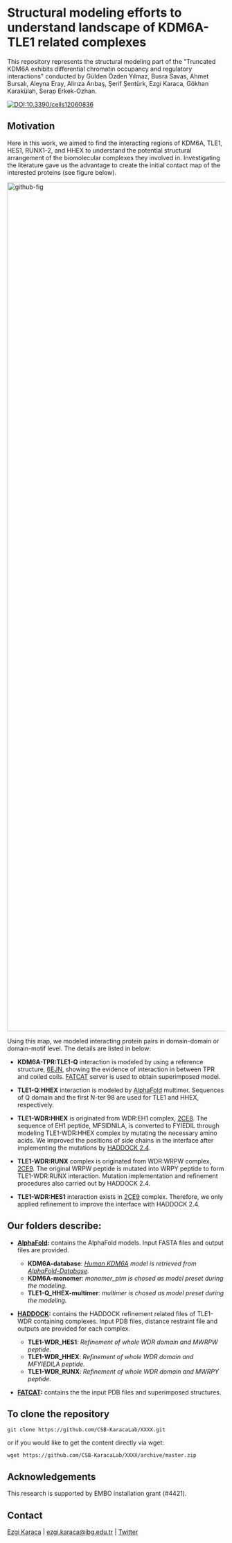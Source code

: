 # Structural modeling efforts to understand landscape of KDM6A-TLE1 related complexes

This repository represents the structural modeling part of the "Truncated KDM6A exhibits differential chromatin occupancy and regulatory interactions" conducted by Gülden Özden Yılmaz, Busra Savas, Ahmet Bursalı, Aleyna Eray, Alirıza Arıbaş, Şerif Şentürk, Ezgi Karaca, Gökhan Karakülah, Serap Erkek-Ozhan. 

[![DOI:10.3390/cells12060836](https://img.shields.io/badge/DOI-10.3390%2Fcells12060836-red.svg)](https://doi.org/10.3390/cells12060836) 

## Motivation

Here in this work, we aimed to find the interacting regions of KDM6A, TLE1, HES1, RUNX1-2, and HHEX to understand the potential structural arrangement of the biomolecular complexes they involved in. Investigating the literature gave us the advantage to create the initial contact map of the interested proteins (see figure below). 

<img width="1958" alt="github-fig" src="https://user-images.githubusercontent.com/62547137/203270938-24edfbe4-b311-44d5-b07c-b7b4ee0220ba.png">

Using this map, we modeled interacting protein pairs in domain-domain or domain-motif level. The details are listed in below:

- **KDM6A-TPR:TLE1-Q** interaction is modeled by using a reference structure, [6EJN](https://www.rcsb.org/structure/6EJN), showing the evidence of interaction in between TPR and coiled coils. [FATCAT](https://fatcat.godziklab.org/fatcat/fatcat_pair.html) server is used to obtain superimposed model.  
- **TLE1-Q:HHEX** interaction is modeled by [AlphaFold](https://github.com/deepmind/alphafold) multimer. Sequences of Q domain and the first N-ter 98 are used for TLE1 and HHEX, respectively.


- **TLE1-WDR:HHEX** is originated from WDR:EH1 complex, [2CE8](https://www.rcsb.org/structure/2CE8). The sequence of EH1 peptide, MFSIDNILA, is converted to FYIEDIL through modeling TLE1-WDR:HHEX complex by mutating the necessary amino acids. We improved the positions of side chains in the interface after implementing the mutations by [HADDOCK 2.4](https://wenmr.science.uu.nl/haddock2.4/submit/1).

- **TLE1-WDR:RUNX** complex is originated from WDR:WRPW complex, [2CE9](https://www.rcsb.org/structure/2CE9). The original WRPW peptide is mutated into WRPY peptide to form TLE1-WDR:RUNX interaction. Mutation implementation and refinement procedures also carried out by HADDOCK 2.4.

- **TLE1-WDR:HES1** interaction exists in [2CE9](https://www.rcsb.org/structure/2CE9) complex. Therefore, we only applied refinement to improve the interface with HADDOCK 2.4. 


## Our folders describe:

- **[AlphaFold](https://github.com/deepmind/alphafold):** contains the AlphaFold models. Input FASTA files and output files are provided.

  - **KDM6A-database**: *[Human KDM6A](https://alphafold.ebi.ac.uk/entry/O15550) model is retrieved from [AlphaFold-Database](https://alphafold.ebi.ac.uk/).*
  - **KDM6A-monomer**: *monomer_ptm is chosed as model preset during the modeling.*
  - **TLE1-Q_HHEX-multimer**: *multimer is chosed as model preset during the modeling.*
  
- **[HADDOCK](https://wenmr.science.uu.nl/haddock2.4/submit/1):** contains the HADDOCK refinement related files of TLE1-WDR containing complexes. Input PDB files, distance restraint file and outputs are provided for each complex.
  - **TLE1-WDR_HES1**: *Refinement of whole WDR domain and MWRPW peptide.*
  - **TLE1-WDR_HHEX**: *Refinement of whole WDR domain and MFYIEDILA peptide.*
  - **TLE1-WDR_RUNX**: *Refinement of whole WDR domain and MWRPY peptide.*
  
- **[FATCAT](https://fatcat.godziklab.org/fatcat/fatcat_pair.html):** contains the the input PDB files and superimposed structures.
  
## To clone the repository

```
git clone https://github.com/CSB-KaracaLab/XXXX.git
```
or if you would like to get the content directly via wget:
```
wget https://github.com/CSB-KaracaLab/XXXX/archive/master.zip
```

## Acknowledgements
This research is supported by EMBO installation grant (#4421). 

## Contact 
[Ezgi Karaca](https://github.com/CSB-KaracaLab/) | ezgi.karaca@ibg.edu.tr | [Twitter](https://twitter.com/Ezgi_Karaca_)
